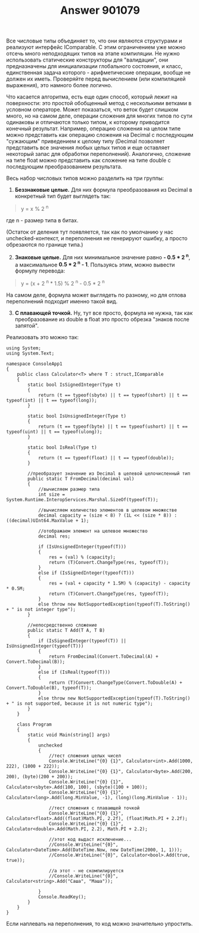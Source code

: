 ﻿---
title: "Answer 901079"
se.owner.user_id: 240512
se.owner.display_name: "MSDN.WhiteKnight"
se.owner.link: "https://ru.stackoverflow.com/users/240512/msdn-whiteknight"
se.answer_id: 901079
se.question_id: 899928
se.post_type: answer
se.score: 2
se.is_accepted: False
---
<p>Все числовые типы объединяет то, что они являются структурами и реализуют интерфейс IComparable. С этим ограничением уже можно отсечь много неподходящих типов на этапе компиляции. Не нужно использовать статические конструкторы для "валидации", они предназначены для инициализации глобального состояния, и класс, единственная задача которого - арифметические операции, вообще не должен их иметь. Проверяйте перед вычислением (или компиляцией выражения), это намного более логично.</p>

<p>Что касается алгоритма, есть еще один способ, который лежит на поверхности: это простой обобщенный метод с несколькими ветками в условном операторе. Может показаться, что веток будет слишком много, но на самом деле, операции сложения для многих типов по сути одинаковы и отличаются только типом, к которому приводится конечный результат. Например, операцию сложения на целом типе можно представить как операцию сложения на Decimal с последующим "сужающим" приведением к целому типу (Decimal позволяет представить все значения любых целых типов и еще оставляет некоторый запас для обработки переполнений). Аналогично, сложение на типе float можно представить как сложение на типе double с последующим преобразованием результата. </p>

<p>Весь набор числовых типов можно разделить на три группы:</p>

<ol>
<li><strong>Беззнаковые целые.</strong> Для них формула преобразования из Decimal в конкретный тип будет выглядеть так:</li>
</ol>

<blockquote>
  <p>y = x % 2 <sup> n</sup> </p>
</blockquote>

<p>где n - размер типа в битах.</p>

<p>(Остаток от деления тут появляется, так как по умолчанию у нас unchecked-контекст, и переполнения не генерируют ошибку, а просто обрезаются по границе типа.)</p>

<ol start="2">
<li><strong>Знаковые целые.</strong> Для них минимальное значение равно <strong>- 0.5 * 2 <sup> n</sup></strong>, а максимальное <strong>0.5 * 2 <sup> n</sup> - 1</strong>. Пользуясь этим, можно вывести формулу перевода:</li>
</ol>

<blockquote>
  <p>y = (x + 2 <sup> n</sup> * 1.5) % 2 <sup> n</sup> - 0.5 * 2 <sup> n</sup></p>
</blockquote>

<p>На самом деле, формула может выглядеть по разному, но для отлова переполнений подходит именно такой вид.</p>

<ol start="3">
<li><strong>С плавающей точкой.</strong> Ну, тут все просто, формула не нужна, так как преобразование из double в float это просто обрезка "знаков после запятой".</li>
</ol>

<p>Реализовать это можно так:</p>

<pre><code>using System;
using System.Text;

namespace ConsoleApp1
{
    public class Calculator&lt;T&gt; where T : struct,IComparable
    {
        static bool IsSignedInteger(Type t)
        {
            return (t == typeof(sbyte) || t == typeof(short) || t == typeof(int) || t == typeof(long));
        }

        static bool IsUnsignedInteger(Type t)
        {
            return (t == typeof(byte) || t == typeof(ushort) || t == typeof(uint) || t == typeof(ulong));
        }

        static bool IsReal(Type t)
        {
            return (t == typeof(float) || t == typeof(double));
        }

        //преобразует значение из Decimal в целевой целочисленный тип
        public static T FromDecimal(decimal val)
        {
            //вычисляем размер типа
            int size = System.Runtime.InteropServices.Marshal.SizeOf(typeof(T));

            //вычисляем количество элементов в целевом множестве
            decimal capacity = (size &lt; 8) ? (1L &lt;&lt; (size * 8)) : ((decimal)UInt64.MaxValue + 1);

            //отображаем элемент на целевое множество
            decimal res;

            if (IsUnsignedInteger(typeof(T)))
            {
                res = (val) % (capacity);
                return (T)Convert.ChangeType(res, typeof(T));
            }
            else if (IsSignedInteger(typeof(T)))
            {    
                res = (val + capacity * 1.5M) % (capacity) - capacity * 0.5M;    
                return (T)Convert.ChangeType(res, typeof(T));
            }
            else throw new NotSupportedException(typeof(T).ToString() + " is not integer type");
        }

        //непосредственно сложение
        public static T Add(T A, T B)
        {
            if (IsSignedInteger(typeof(T)) || IsUnsignedInteger(typeof(T)))
            {
                return FromDecimal(Convert.ToDecimal(A) + Convert.ToDecimal(B));
            }
            else if (IsReal(typeof(T)))
            {
                return (T)Convert.ChangeType(Convert.ToDouble(A) + Convert.ToDouble(B), typeof(T));
            }
            else throw new NotSupportedException(typeof(T).ToString() + " is not supported, because it is not numeric type");
        }
    }

    class Program
    {
        static void Main(string[] args)
        {    
            unchecked
            {
                //тест сложения целых чисел
                Console.WriteLine("{0} {1}", Calculator&lt;int&gt;.Add(1000, 222), (1000 + 222));
                Console.WriteLine("{0} {1}", Calculator&lt;byte&gt;.Add(200, 200), (byte)(200 + 200));
                Console.WriteLine("{0} {1}", Calculator&lt;sbyte&gt;.Add(100, 100), (sbyte)(100 + 100));                        
                Console.WriteLine("{0} {1}", Calculator&lt;long&gt;.Add(long.MinValue, -1), (long)(long.MinValue - 1));

                //тест сложения с плавающей точкой    
                Console.WriteLine("{0} {1}", Calculator&lt;float&gt;.Add((float)Math.PI, 2.2f), (float)Math.PI + 2.2f);
                Console.WriteLine("{0} {1}", Calculator&lt;double&gt;.Add(Math.PI, 2.2), Math.PI + 2.2);

                //этот код выдаст исключение...                
                //Console.WriteLine("{0}", Calculator&lt;DateTime&gt;.Add(DateTime.Now, new DateTime(2000, 1, 1)));
                //Console.WriteLine("{0}", Calculator&lt;bool&gt;.Add(true, true));

                //а этот - не скомпилируется
                //Console.WriteLine("{0}", Calculator&lt;string&gt;.Add("Саша", "Маша"));

            } 
            Console.ReadKey();
        }              
    }
}
</code></pre>

<p>Если наплевать на переполнения, то код можно значительно упростить.</p>
